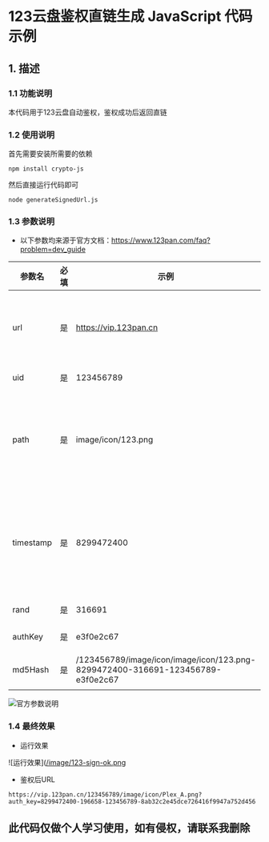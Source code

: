 # 123云盘鉴权直链生成 JavaScript 代码示例
## 1. 描述
### 1.1 功能说明
本代码用于123云盘自动鉴权，鉴权成功后返回直链

### 1.2 使用说明
首先需要安装所需要的依赖
```SHELL
npm install crypto-js
```
然后直接运行代码即可
```
node generateSignedUrl.js
```
### 1.3 参数说明
* 以下参数均来源于官方文档：https://www.123pan.com/faq?problem=dev_guide



| 参数名 | 必填 | 示例 | 说明 |
| --- | --- | --- | --- |
| url | 是 | https://vip.123pan.cn | 123云盘链接，可以换成自己的自定义域名，注意后面不要带"/" |
| uid | 是 | 123456789 | 123云盘UID |
| path | 是 | image/icon/123.png | 123云盘的文件路径，这里默认是icon目录，改成自己的目录文件路径，注意前后不要带"/" |
| timestamp | 是 | 8299472400 | 123云盘的链接签名有效期时间戳，这里默认时间到2233-01-01 01:00:00，建议修改 |
| rand | 是 | 316691 | 自动生成随机数 |
| authKey | 是 | e3f0e2c67 | 123云盘的鉴权密钥 |
| md5Hash | 是 | /123456789/image/icon/image/icon/123.png-8299472400-316691-123456789-e3f0e2c67 | md5函数，使用32位小写 |

![官方参数说明](https://mirror.ghproxy.com/https://github.com/ui-beam-9/123generateSignedUrl/image/123-sign.png)
### 1.4 最终效果
* 运行效果

![运行效果]([/image/123-sign-ok.png](https://mirror.ghproxy.com/https://github.com/ui-beam-9/123generateSignedUrl/image/123-sign-ok.png)

* 鉴权后URL
```
https://vip.123pan.cn/123456789/image/icon/Plex_A.png?auth_key=8299472400-196658-123456789-8ab32c2e45dce726416f9947a752d456
```
## 此代码仅做个人学习使用，如有侵权，请联系我删除


